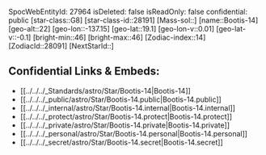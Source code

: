 ﻿---
location:
- 19.1
- 137.15
- 22
tags:
- astro/Star
type: Star
---

SpocWebEntityId: 27964
isDeleted: false
isReadOnly: false
confidential: public
[star-class::G8]
[star-class-id::28191]
[Mass-sol::]
[name::Bootis-14]
[geo-alt::22]
[geo-lon::-137.15]
[geo-lat::19.1]
[geo-lon-v::0.01]
[geo-lat-v::-0.1]
[bright-min::46]
[bright-max::46]
[Zodiac-index::14]
[ZodiacId::28091]
[NextStarId::]



## Confidential Links & Embeds: 
- [[../../../_Standards/astro/Star/Bootis-14|Bootis-14]] 
- [[../../../_public/astro/Star/Bootis-14.public|Bootis-14.public]] 
- [[../../../_internal/astro/Star/Bootis-14.internal|Bootis-14.internal]] 
- [[../../../_protect/astro/Star/Bootis-14.protect|Bootis-14.protect]] 
- [[../../../_private/astro/Star/Bootis-14.private|Bootis-14.private]] 
- [[../../../_personal/astro/Star/Bootis-14.personal|Bootis-14.personal]] 
- [[../../../_secret/astro/Star/Bootis-14.secret|Bootis-14.secret]]

